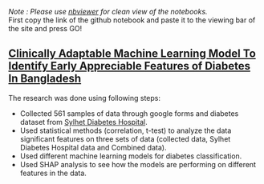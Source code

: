 *Note : Please use [nbviewer](https://nbviewer.org/) for clean view of the notebooks.* <br/>
First copy the link of the github notebook and paste it to the viewing bar of the site and press GO!

## [Clinically Adaptable Machine Learning Model To Identify Early Appreciable Features of Diabetes In Bangladesh](https://www.sciencedirect.com/science/article/pii/S2667102623000049)
The research was done using following steps: 
* Collected 561 samples of data through google forms and diabetes dataset from [Sylhet Diabetes Hospital](https://www.kaggle.com/datasets/ishandutta/early-stage-diabetes-risk-prediction-dataset).
* Used statistical methods (correlation, t-test) to analyze the data significant features on three sets of data (collected data, Sylhet Diabetes Hospital data and Combined data).
* Used different machine learning models for diabetes classification.
* Used SHAP analysis to see how the models are performing on different features in the data.

